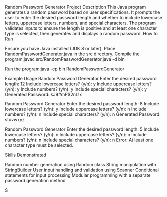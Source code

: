 Random Password Generator Project
Description
This Java program generates a random password based on user specifications. It prompts the user to enter the desired password length and whether to include lowercase letters, uppercase letters, numbers, and special characters. The program validates inputs to ensure the length is positive and at least one character type is selected, then generates and displays a random password.
How to Run

Ensure you have Java installed (JDK 8 or later).
Place RandomPasswordGenerator.java in the src directory.
Compile the program:javac src/RandomPasswordGenerator.java -d bin


Run the program:java -cp bin RandomPasswordGenerator



Example Usage
Random Password Generator
Enter the desired password length:
12
Include lowercase letters? (y/n):
y
Include uppercase letters? (y/n):
y
Include numbers? (y/n):
y
Include special characters? (y/n):
y
Generated Password: kJ9#mP$2nL!x

Random Password Generator
Enter the desired password length:
8
Include lowercase letters? (y/n):
y
Include uppercase letters? (y/n):
n
Include numbers? (y/n):
n
Include special characters? (y/n):
n
Generated Password: stuvwxyz

Random Password Generator
Enter the desired password length:
5
Include lowercase letters? (y/n):
n
Include uppercase letters? (y/n):
n
Include numbers? (y/n):
n
Include special characters? (y/n):
n
Error: At least one character type must be selected.

Skills Demonstrated

Random number generation using Random class
String manipulation with StringBuilder
User input handling and validation using Scanner
Conditional statements for input processing
Modular programming with a separate password generation method

S